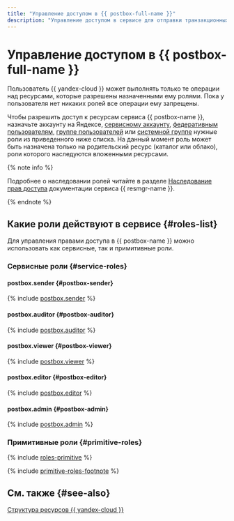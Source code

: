 ```yaml
---
title: "Управление доступом в {{ postbox-full-name }}"
description: "Управление доступом в сервисе для отправки транзакционных почтовых сообщений {{ postbox-full-name }}. Чтобы разрешить доступ к ресурсам сервиса {{ postbox-full-name }}, назначьте пользователю нужные роли из приведенного списка."
---
```


# Управление доступом в {{ postbox-full-name }}

Пользователь {{ yandex-cloud }} может выполнять только те операции над ресурсами, которые разрешены назначенными ему ролями. Пока у пользователя нет никаких ролей все операции ему запрещены.

Чтобы разрешить доступ к ресурсам сервиса {{ postbox-name }}, назначьте аккаунту на Яндексе, [сервисному аккаунту](../../iam/concepts/users/service-accounts.md), [федеративным пользователям](../../iam/concepts/federations.md), [группе пользователей](../../organization/operations/manage-groups.md) или [системной группе](../../iam/concepts/access-control/system-group.md) нужные роли из приведенного ниже списка. На данный момент роль может быть назначена только на родительский ресурс (каталог или облако), роли которого наследуются вложенными ресурсами.

{% note info %}

Подробнее о наследовании ролей читайте в разделе [Наследование прав доступа](../../resource-manager/concepts/resources-hierarchy.md#access-rights-inheritance) документации сервиса {{ resmgr-name }}.

{% endnote %}

## Какие роли действуют в сервисе {#roles-list}

Для управления правами доступа в {{ postbox-name }} можно использовать как сервисные, так и примитивные роли.

### Сервисные роли {#service-roles}

#### postbox.sender {#postbox-sender}

{% include [postbox.sender](../../_roles/postbox/sender.md) %}

#### postbox.auditor {#postbox-auditor}

{% include [postbox.auditor](../../_roles/postbox/auditor.md) %}

#### postbox.viewer {#postbox-viewer}

{% include [postbox.viewer](../../_roles/postbox/viewer.md) %}

#### postbox.editor {#postbox-editor}

{% include [postbox.editor](../../_roles/postbox/editor.md) %}

#### postbox.admin {#postbox-admin}

{% include [postbox.admin](../../_roles/postbox/admin.md) %}

### Примитивные роли {#primitive-roles}

{% include [roles-primitive](../../_includes/roles-primitive.md) %}

{% include [primitive-roles-footnote](../../_includes/primitive-roles-footnote.md) %}

## См. также {#see-also}

[Структура ресурсов {{ yandex-cloud }}](../../resource-manager/concepts/resources-hierarchy.md)
